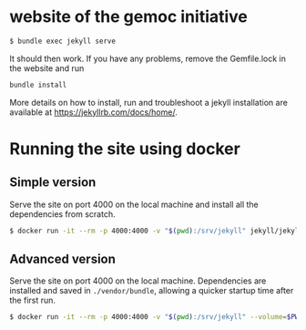 # website of the gemoc initiative


```bash
$ bundle exec jekyll serve
```

It should then work.
If you have any problems, remove the Gemfile.lock in the website and run

```bash
bundle install
```

More details on how to install, run and troubleshoot a jekyll installation are available at https://jekyllrb.com/docs/home/.

# Running the site using docker

## Simple version

Serve the site on port 4000 on the local machine and install all the dependencies from scratch.
```bash
$ docker run -it --rm -p 4000:4000 -v "$(pwd):/srv/jekyll" jekyll/jekyll jekyll serve
```

## Advanced version

Serve the site on port 4000 on the local machine. Dependencies are installed and saved in `./vendor/bundle`, allowing a quicker startup time after the first run.

```bash
$ docker run -it --rm -p 4000:4000 -v "$(pwd):/srv/jekyll" --volume=$PWD/vendor/bundle:/usr/local/bundle jekyll/jekyll:latest bash -c "bundle update ; bundle install ; jekyll s"
```
